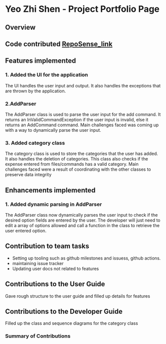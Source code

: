 # Yeo Zhi Shen - Project Portfolio Page

## Overview
## Code contributed [RepoSense_link](https://nus-cs2113-ay2324s2.github.io/tp-dashboard/?search=yeozhishen&sort=groupTitle&sortWithin=title&timeframe=commit&mergegroup=&groupSelect=groupByRepos&breakdown=true&checkedFileTypes=docs~functional-code~test-code~other&since=2024-02-23&tabOpen=true&tabType=authorship&tabAuthor=yeozhishen&tabRepo=AY2324S2-CS2113-F14-1%2Ftp%5Bmaster%5D&authorshipIsMergeGroup=false&authorshipFileTypes=docs~functional-code~test-code~other&authorshipIsBinaryFileTypeChecked=false&authorshipIsIgnoredFilesChecked=false)

## Features implemented
### 1. Added the UI for the application
The UI handles the user input and output. It also handles the exceptions that are thrown by the application.

### 2.AddParser
The AddParser class is used to parse the user input for the add command. 
It returns an InValidCommandException if the user input is invalid, else it returns an AddCommand command.
Main challenges faced was coming up with a way to dynamically parse the user input. 

### 3. Added category class
The category class is used to store the categories that the user has added. It also handles the deletion of categories.
This class also checks if the expense entered from files/commands has a valid category.
Main challenges faced were a result of coordinating with the other classes to preserve data integrity

## Enhancements implemented
### 1. Added dynamic parsing in AddParser
The AddParser class now dynamically parses the user input to check if the desired option fields are entered by the user.
The developer will just need to edit a array of options allowed and call a function in the class to retrieve the user entered option.

## Contribution to team tasks
- Setting up tooling such as github milestones and issuess, github actions.
- maintaining issue tracker
- Updating user docs not related to features

## Contributions to the User Guide
Gave rough structure to the user guide and filled up details for features
## Contributions to the Developer Guide
Filled up the class and sequence diagrams for the category class
### Summary of Contributions